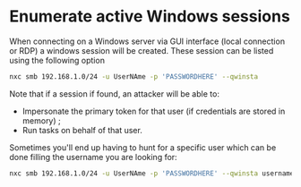 # Enumerate active Windows sessions

When connecting on a Windows server via GUI interface (local connection or RDP) a windows session will be created. These session can be listed using the following option

```bash
nxc smb 192.168.1.0/24 -u UserNAme -p 'PASSWORDHERE' --qwinsta
```

Note that if a session if found, an attacker will be able to:
* Impersonate the primary token for that user (if credentials are stored in memory) ;
* Run tasks on behalf of that user.

Sometimes you'll end up having to hunt for a specific user which can be done filling the username you are looking for:

```bash
nxc smb 192.168.1.0/24 -u UserNAme -p 'PASSWORDHERE' --qwinsta username
```
